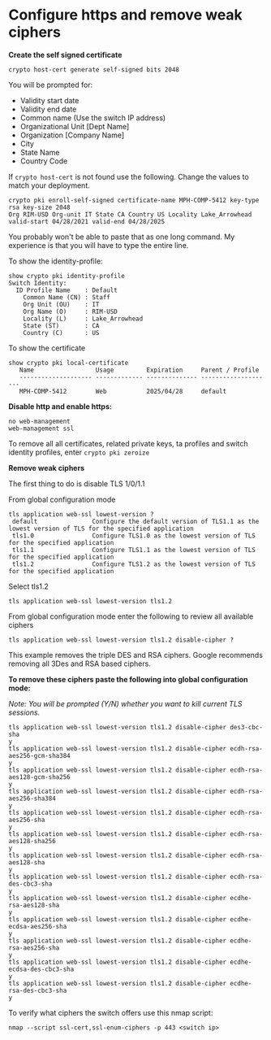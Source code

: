 # Configure https and remove weak ciphers

**Create the self signed certificate**
```
crypto host-cert generate self-signed bits 2048
```
You will be prompted for:
* Validity start date
* Validity end date
* Common name (Use the switch IP address)
* Organizational Unit [Dept Name]
* Organization [Company Name]
* City
* State Name
* Country Code

If `crypto host-cert` is not found use the following. Change the values to match your deployment.

``` 
crypto pki enroll-self-signed certificate-name MPH-COMP-5412 key-type rsa key-size 2048  
Org RIM-USD Org-unit IT State CA Country US Locality Lake_Arrowhead 
valid-start 04/28/2021 valid-end 04/28/2025
```
You probably won't be able to paste that as one long command. My experience is that you will have to type the entire line.

To show the identity-profile:
```
show crypto pki identity-profile
Switch Identity:
  ID Profile Name    : Default
    Common Name (CN) : Staff
    Org Unit (OU)    : IT
    Org Name (O)     : RIM-USD
    Locality (L)     : Lake_Arrowhead
    State (ST)       : CA
    Country (C)      : US
```

To show the certificate
```
show crypto pki local-certificate
   Name                 Usage         Expiration     Parent / Profile
   -------------------- ------------- -------------- --------------------
   MPH-COMP-5412        Web           2025/04/28     default
```

**Disable http and enable https:**
```
no web-management
web-management ssl
```

To remove all all certificates, related private keys, ta profiles and switch identity profiles, enter
`crypto pki zeroize`

**Remove weak ciphers**

The first thing to do is disable TLS 1/0/1.1

From global configuration mode

```
tls application web-ssl lowest-version ?
 default               Configure the default version of TLS1.1 as the lowest version of TLS for the specified application
 tls1.0                Configure TLS1.0 as the lowest version of TLS for the specified application
 tls1.1                Configure TLS1.1 as the lowest version of TLS for the specified application
 tls1.2                Configure TLS1.2 as the lowest version of TLS for the specified application
```
Select tls1.2

```
tls application web-ssl lowest-version tls1.2 
```

From global configuration mode enter the following to review all available ciphers
```
tls application web-ssl lowest-version tls1.2 disable-cipher ?
```

This example removes the triple DES and RSA ciphers. Google recommends removing all 3Des and RSA based ciphers.

**To remove these ciphers paste the following into global configuration mode:**

*Note: You will be prompted (Y/N) whether you want to kill current TLS sessions.*

```
tls application web-ssl lowest-version tls1.2 disable-cipher des3-cbc-sha
y
tls application web-ssl lowest-version tls1.2 disable-cipher ecdh-rsa-aes256-gcm-sha384
y
tls application web-ssl lowest-version tls1.2 disable-cipher ecdh-rsa-aes128-gcm-sha256
y
tls application web-ssl lowest-version tls1.2 disable-cipher ecdh-rsa-aes256-sha384
y
tls application web-ssl lowest-version tls1.2 disable-cipher ecdh-rsa-aes256-sha
y
tls application web-ssl lowest-version tls1.2 disable-cipher ecdh-rsa-aes128-sha256
y
tls application web-ssl lowest-version tls1.2 disable-cipher ecdh-rsa-aes128-sha
y
tls application web-ssl lowest-version tls1.2 disable-cipher ecdh-rsa-des-cbc3-sha
y
tls application web-ssl lowest-version tls1.2 disable-cipher ecdhe-rsa-aes128-sha
y
tls application web-ssl lowest-version tls1.2 disable-cipher ecdhe-ecdsa-aes256-sha
y
tls application web-ssl lowest-version tls1.2 disable-cipher ecdhe-rsa-aes256-sha
y
tls application web-ssl lowest-version tls1.2 disable-cipher ecdhe-ecdsa-des-cbc3-sha
y
tls application web-ssl lowest-version tls1.2 disable-cipher ecdhe-rsa-des-cbc3-sha
y
```

To verify what ciphers the switch offers use this nmap script:
```
nmap --script ssl-cert,ssl-enum-ciphers -p 443 <switch ip>
```
